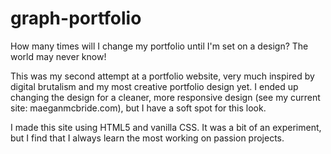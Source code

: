 # graph-portfolio

How many times will I change my portfolio until I'm set on a design? The world may never know!

This was my second attempt at a portfolio website, very much inspired by digital brutalism and my most creative portfolio design yet.
I ended up changing the design for a cleaner, more responsive design (see my current site: maeganmcbride.com), but I have a soft spot for this look.

I made this site using HTML5 and vanilla CSS. It was a bit of an experiment, but I find that I always learn the most working on passion projects.
